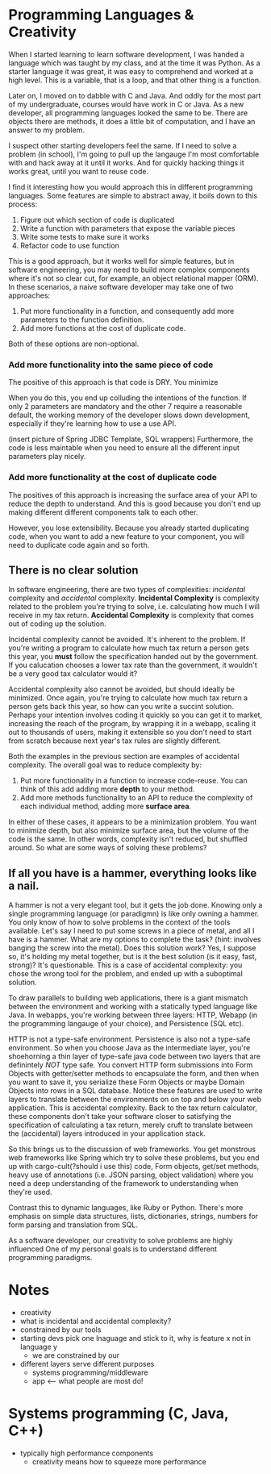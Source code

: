 # Programming Languages & Creativity
When I started learning to learn software development, I was handed a
language which was taught by my class, and at the time it was Python.
As a starter language it was great, it was easy to comprehend and
worked at a high level. This is a variable, that is a loop, and that
other thing is a function.

Later on, I moved on to dabble with C and Java. And oddly for the most
part of my undergraduate, courses would have work in C or Java. As a
new developer, all programming languages looked the same to be. There
are objects there are methods, it does a little bit of computation,
and I have an answer to my problem.

I suspect other starting developers feel the same. If I need to solve
a problem (in school), I'm going to pull up the langauge I'm most
comfortable with and hack away at it until it works. And for quickly
hacking things it works great, until you want to reuse code.

I find it interesting how you would approach this in different
programming languages. Some features are simple to abstract away, it
boils down to this process:

1. Figure out which section of code is duplicated
2. Write a function with parameters that expose the variable pieces
3. Write some tests to make sure it works
4. Refactor code to use function

This is a good approach, but it works well for simple features, but in
software engineering, you may need to build more complex components
where it's not so clear cut, for example, an object relational mapper
(ORM). In these scenarios, a naive software developer may take one of
two approaches:

1. Put more functionality in a function, and consequently add more
   parameters to the function definition.
2. Add more functions at the cost of duplicate code.
                                                                           
Both of these options are non-optional.

### Add more functionality into the same piece of code
The positive of this approach is that code is DRY. You minimize

When you do this, you end up colluding the intentions of the function.
If only 2 parameters are mandatory and the other 7 require a
reasonable default, the working memory of the developer slows down
development, especially if they're learning how to use a use API.

(insert picture of Spring JDBC Template, SQL wrappers)
Furthermore, the code is less maintable when you need to ensure all
the different input parameters play nicely.

### Add more functionality at the cost of duplicate code
The positives of this approach is increasing the surface area of your
API to reduce the depth to understand. And this is good because you
don't end up making different different components talk to each other.

However, you lose extensibility. Because you already started
duplicating code, when you want to add a new feature to your
component, you will need to duplicate code again and so forth.

## There is no clear solution

In software engineering, there are two types of complexities:
_incidental_ complexity and _accidental_ complexity. **Incidental
Complexity** is complexity related to the problem you're trying to
solve, i.e. calculating how much I will receive in my tax return.
**Accidental Complexity** is complexity that comes out of coding up
the solution.

Incidental complexity cannot be avoided. It's inherent to the problem.
If you're writing a program to calculate how much tax return a person
gets this year, you **must** follow the specification handed out by
the government. If you calucation chooses a lower tax rate than the
government, it wouldn't be a very good tax calculator would it?

Accidental complexity also cannot be avoided, but should ideally be
minimized. Once again, you're trying to calculate how much tax return
a person gets back this year, so how can you write a succint solution.
Perhaps your intention involves coding it quickly so you can get it to
market, increasing the reach of the program, by wrapping it in a
webapp, scaling it out to thousands of users, making it extensible so
you don't need to start from scratch because next year's tax rules are
slightly different.

Both the examples in the previous section are examples of accidental
complexity. The overall goal was to reduce complexity by:

1. Put more functionality in a function to increase code-reuse. You
   can think of this add adding more **depth** to your method.
2. Add more methods functionality to an API to reduce the complexity
   of each individual method, adding more **surface area**.

In either of these cases, it appears to be a minimization problem. You
want to minimize depth, but also minimize surface area, but the volume
of the code is the same. In other words, complexity isn't reduced, but
shuffled around. So what are some ways of solving these problems?

## If all you have is a hammer, everything looks like a nail.
A hammer is not a very elegant tool, but it gets the job done. Knowing
only a single programming language (or paradigmn) is like only owning
a hammer. You only know of how to solve problems in the context of the
tools available. Let's say I need to put some screws in a piece of
metal, and all I have is a hammer. What are my options to complete the
task? (hint: involves banging the screw into the metal). Does this
solution work? Yes, I suppose so, it's holding my metal together, but
is it the best solution (is it easy, fast, strong)? It's questionable.
This is a case of accidental complexity: you chose the wrong tool for
the problem, and ended up with a suboptimal solution.

To draw parallels to building web applications, there is a giant
mismatch between the environment and working with a statically typed
language like Java. In webapps, you're working between three layers:
HTTP, Webapp (in the programming langauge of your choice), and
Persistence (SQL etc).

HTTP is not a type-safe environment. Persistence is also not a
type-safe environment. So when you choose Java as the intermediate
layer, you're shoehorning a thin layer of type-safe java code between
two layers that are definintely *NOT* type safe. You convert HTTP form
submissions into Form Objects with getter/setter methods to
encapsulate the form, and then when you want to save it, you serialize
these Form Objects or maybe Domain Objects into rows in a SQL
database. Notice these features are used to write layers to translate
between the environments on on top and below your web application.
This is accidental complexity. Back to the tax return calculator,
these components don't take your software closer to satisfying the
specification of calculating a tax return, merely cruft to translate
between the (accidental) layers introduced in your application stack.

So this brings us to the discussion of web frameworks. You get
monstrous web frameworks like Spring which try to solve these
problems, but you end up with cargo-cult(?should i use this) code,
Form objects, get/set methods, heavy use of annotations (i.e. JSON
parsing, object validation) where you need a deep understanding of the
framework to understanding when they're used. 

Contrast this to dynamic languages, like Ruby or Python. There's more
emphasis on simple data structures, lists, dictionaries, strings,
numbers for form parsing and translation from SQL.


As a software developer, our creativity to solve problems are highly influenced
One of my personal goals is to understand different programming
paradigms. 


# Notes
- creativity
- what is incidental and accidental complexity?
- constrained by our tools
- starting devs pick one lnaguage and stick to it, why is feature x
  not in language y
  - we are constrained by our 
- different layers serve different purposes
  - systems programming/middleware
  - app <-- what people are most do!

# Systems programming (C, Java, C++)
- typically high performance components
  - creativity means how to squeeze more performance
